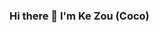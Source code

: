 ### Hi there 👋 I'm Ke Zou (Coco)

<!--
**Cocofeat/Cocofeat** is a ✨ _special_ ✨ repository because its `README.md` (this file) appears on your GitHub profile.

- 🔭 I’m currently pursing Ph.D. in Sichuan University ...
- 🌱 I’m currently focusing on medical image analysis with uncertainty estimation  ...
- 👯 I’m looking to collaborate on trustworthy multi-modality learning with uncertainty estimation ...
- ⚡ Fun fact: I'm looking for Postdoc/Research fellow
- 📫 How to reach me: 
      Google Scholar: Ke Zou(https://scholar.google.com/citations?user=fRvi7zkAAAAJ&hl=zh-CN)...
      Email: Ke Zou(kezou18@163.com/kezou8@gmail.com)
-->
